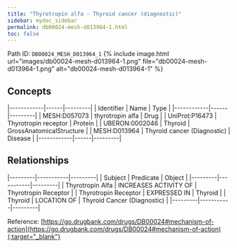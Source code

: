 ```yaml
---
title: "Thyrotropin alfa - Thyroid cancer (diagnostic)"
sidebar: mydoc_sidebar
permalink: db00024-mesh-d013964-1.html
toc: false 
---
```



Path ID: `DB00024_MESH_D013964_1`
{% include image.html url="images/db00024-mesh-d013964-1.png" file="db00024-mesh-d013964-1.png" alt="db00024-mesh-d013964-1" %}

## Concepts

|------------|------|---------|
| Identifier | Name | Type    |
|------------|------|---------|
| MESH:D057073 | thyrotropin alfa | Drug |
| UniProt:P16473 | Thyrotropin receptor | Protein |
| UBERON:0002046 | Thyroid | GrossAnatomicalStructure |
| MESH:D013964 | Thyroid cancer (Diagnostic) | Disease |
|------------|------|---------|

## Relationships

|---------|-----------|---------|
| Subject | Predicate | Object  |
|---------|-----------|---------|
| Thyrotropin Alfa | INCREASES ACTIVITY OF | Thyrotropin Receptor |
| Thyrotropin Receptor | EXPRESSED IN | Thyroid |
| Thyroid | LOCATION OF | Thyroid Cancer (Diagnostic) |
|---------|-----------|---------|

Reference: [https://go.drugbank.com/drugs/DB00024#mechanism-of-action](https://go.drugbank.com/drugs/DB00024#mechanism-of-action){:target="_blank"}